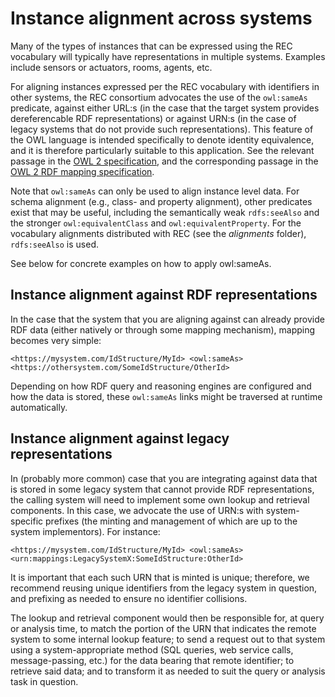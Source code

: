 # Instance alignment across systems

Many of the types of instances that can be expressed using the REC vocabulary will
typically have representations in multiple systems. Examples include sensors or
actuators, rooms, agents, etc.

For aligning instances expressed per the REC vocabulary with identifiers in other
systems, the REC consortium advocates the use of the `owl:sameAs` predicate, against
either URL:s (in the case that the target system provides dereferencable RDF
representations) or against URN:s (in the case of legacy systems that do not provide
such representations). This feature of the OWL language is intended specifically to
denote identity equivalence, and it is therefore particularly suitable to this
application. See the relevant passage in the [OWL 2 specification](https://www.w3.org/TR/2012/REC-owl2-syntax-20121211/#Individual_Equality), and the corresponding passage in the [OWL 2 RDF mapping specification](https://www.w3.org/TR/2012/REC-owl2-mapping-to-rdf-20121211/#Translation_of_Axioms_without_Annotations).

Note that `owl:sameAs` can only be used to align instance level data. For schema
alignment (e.g., class- and property alignment), other predicates exist that
may be useful, including the semantically weak `rdfs:seeAlso` and the stronger
`owl:equivalentClass` and `owl:equivalentProperty`. For the vocabulary alignments
distributed with REC (see the *alignments* folder), `rdfs:seeAlso` is used.

See below for concrete examples on how to apply owl:sameAs.

## Instance alignment against RDF representations

In the case that the system that you are aligning against can already provide RDF
data (either natively or through some mapping mechanism), mapping becomes very simple:

`<https://mysystem.com/IdStructure/MyId> <owl:sameAs> <https://othersystem.com/SomeIdStructure/OtherId>`

Depending on how RDF query and reasoning engines are configured and how the data is
stored, these `owl:sameAs` links might be traversed at runtime automatically.

## Instance alignment against legacy representations

In (probably more common) case that you are integrating against data that is stored
in some legacy system that cannot provide RDF representations, the calling system will
need to implement some own lookup and retrieval components. In this case, we advocate
the use of URN:s with system-specific prefixes (the minting and management of which
are up to the system implementors). For instance:

`<https://mysystem.com/IdStructure/MyId> <owl:sameAs> <urn:mappings:LegacySystemX:SomeIdStructure:OtherId>`

It is important that each such URN that is minted is unique; therefore, we recommend
reusing unique identifiers from the legacy system in question, and prefixing as needed
to ensure no identifier collisions.

The lookup and retrieval component would then be responsible for, at query or analysis
time, to match the portion of the URN that indicates the remote system to some internal
lookup feature; to send a request out to that system using a system-appropriate method
(SQL queries, web service calls, message-passing, etc.) for the data bearing that remote
identifier; to retrieve said data; and to transform it as needed to suit the query or
analysis task in question.